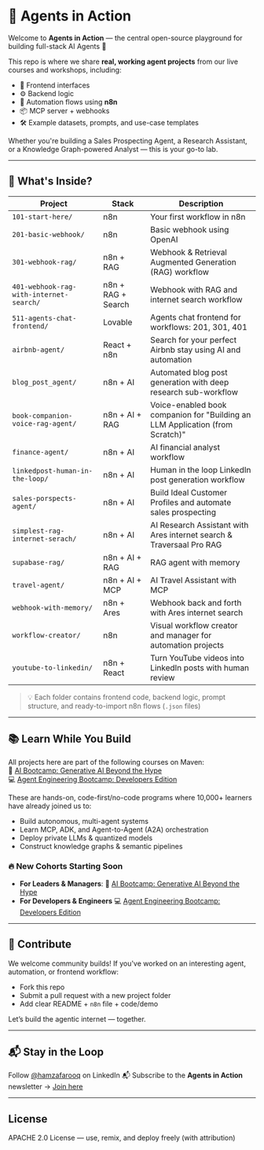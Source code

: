 # 🤖 Agents in Action

Welcome to **Agents in Action** — the central open-source playground for building full-stack AI Agents 🚀

This repo is where we share **real, working agent projects** from our live courses and workshops, including:
- 🔗 Frontend interfaces
- ⚙️ Backend logic
- 🔁 Automation flows using **n8n**
- 📦 MCP server + webhooks
- 🛠️ Example datasets, prompts, and use-case templates

Whether you're building a Sales Prospecting Agent, a Research Assistant, or a Knowledge Graph-powered Analyst — this is your go-to lab.

---

## 🧩 What's Inside?

| Project | Stack | Description |
|---------|-------|-------------|
| `101-start-here/` | n8n | Your first workflow in n8n |
| `201-basic-webhook/` | n8n | Basic webhook using OpenAI |
| `301-webhook-rag/` | n8n + RAG | Webhook & Retrieval Augmented Generation (RAG) workflow |
| `401-webhook-rag-with-internet-search/` | n8n + RAG + Search | Webhook with RAG and internet search workflow |
| `511-agents-chat-frontend/` | Lovable | Agents chat frontend for workflows: 201, 301, 401 |
| `airbnb-agent/` | React + n8n | Search for your perfect Airbnb stay using AI and automation |
| `blog_post_agent/` | n8n + AI | Automated blog post generation with deep research sub-workflow |
| `book-companion-voice-rag-agent/` | n8n + AI + RAG | Voice-enabled book companion for "Building an LLM Application (from Scratch)" |
| `finance-agent/` | n8n + AI | AI financial analyst workflow |
| `linkedpost-human-in-the-loop/` | n8n + AI | Human in the loop LinkedIn post generation workflow |
| `sales-porspects-agent/` | n8n + AI | Build Ideal Customer Profiles and automate sales prospecting |
| `simplest-rag-internet-serach/` | n8n + AI | AI Research Assistant with Ares internet search & Traversaal Pro RAG |
| `supabase-rag/` | n8n + AI + RAG | RAG agent with memory |
| `travel-agent/` | n8n + AI + MCP | AI Travel Assistant with MCP |
| `webhook-with-memory/` | n8n + Ares | Webhook back and forth with Ares internet search |
| `workflow-creator/` | n8n | Visual workflow creator and manager for automation projects |
| `youtube-to-linkedin/` | n8n + React | Turn YouTube videos into LinkedIn posts with human review |

> 💡 Each folder contains frontend code, backend logic, prompt structure, and ready-to-import n8n flows (`.json` files)

---

## 📚 Learn While You Build

All projects here are part of the following courses on Maven:\
🤖 [AI Bootcamp: Generative AI Beyond the Hype](https://maven.com/boring-bot/ml-system-design)\
💻 [Agent Engineering Bootcamp: Developers Edition](https://maven.com/boring-bot/advanced-llm)

These are hands-on, code-first/no-code programs where 10,000+ learners have already joined us to:
- Build autonomous, multi-agent systems
- Learn MCP, ADK, and Agent-to-Agent (A2A) orchestration
- Deploy private LLMs & quantized models
- Construct knowledge graphs & semantic pipelines

### 🔥 **New Cohorts Starting Soon**
- **For Leaders & Managers**: 🤖 [AI Bootcamp: Generative AI Beyond the Hype](https://maven.com/boring-bot/ml-system-design)
- **For Developers & Engineers** 💻 [Agent Engineering Bootcamp: Developers Edition](https://maven.com/boring-bot/advanced-llm)

---

## 🧠 Contribute

We welcome community builds! If you've worked on an interesting agent, automation, or frontend workflow:
- Fork this repo
- Submit a pull request with a new project folder
- Add clear README + `n8n` file + code/demo

Let’s build the agentic internet — together.

---

## 📬 Stay in the Loop

Follow [@hamzafarooq](https://www.linkedin.com/in/hamzafarooq/) on LinkedIn
📬 Subscribe to the **Agents in Action** newsletter → [Join here](https://boringbot.substack.com)

---

## License

APACHE 2.0 License — use, remix, and deploy freely (with attribution)
